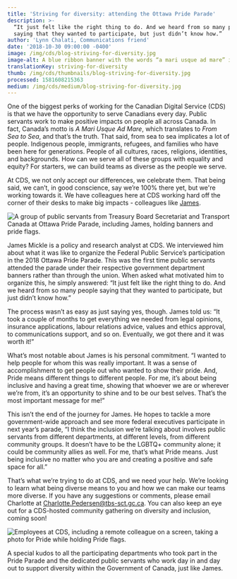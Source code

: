 ```yaml
---
title: 'Striving for diversity: attending the Ottawa Pride Parade'
description: >-
  “It just felt like the right thing to do. And we heard from so many people
  saying that they wanted to participate, but just didn’t know how.”
author: 'Lynn Chalati, Communications friend'
date: '2018-10-30 09:00:00 -0400'
image: /img/cds/blog-striving-for-diversity.jpg
image-alt: A blue ribbon banner with the words “a mari usque ad mare” in yellow.
translationKey: striving-for-diversity
thumb: /img/cds/thumbnails/blog-striving-for-diversity.jpg
processed: 1581608215363
medium: /img/cds/medium/blog-striving-for-diversity.jpg
---
```


One of the biggest perks of working for the Canadian Digital Service (CDS) is that we have the opportunity to serve Canadians every day. Public servants work to make positive impacts on people all across Canada. In fact, Canada’s motto is *A Mari Usque Ad Mare*, which translates to *From Sea to Sea*, and that’s the truth. That said, from sea to sea implicates a lot of people. Indigenous people, immigrants, refugees, and families who have been here for generations. People of all cultures, races, religions, identities, and backgrounds. How can we serve all of these groups with equality and equity? For starters, we can build teams as diverse as the people we serve.

At CDS, we not only accept our differences, we celebrate them. That being said, we can’t, in good conscience, say we’re 100% there yet, but we're working towards it. We have colleagues here at CDS working hard off the corner of their desks to make big impacts - colleagues like [James](https://twitter.com/james_mickle). 

![A group of public servants from Treasury Board Secretariat and Transport Canada at Ottawa Pride Parade, including James, holding banners and pride flags.](/img/cds/blog-striving-for-diversity2.jpg)

James Mickle is a policy and research analyst at CDS. We interviewed him about what it was like to organize the Federal Public Service’s participation in the 2018 Ottawa Pride Parade. This was the first time public servants attended the parade under their respective government department banners rather than through the union. When asked what motivated him to organize this, he simply answered: “It just felt like the right thing to do. And we heard from so many people saying that they wanted to participate, but just didn’t know how.”

The process wasn’t as easy as just saying yes, though. James told us: “It took a couple of months to get everything we needed from legal opinions, insurance applications, labour relations advice, values and ethics approval, to communications support, and so on. Eventually, we got there and it was worth it!”

What’s most notable about James is his personal commitment. “I wanted to help people for whom this was really important. It was a sense of accomplishment to get people out who wanted to show their pride. And, Pride means different things to different people. For me, it’s about being inclusive and having a great time, showing that whoever we are or wherever we’re from, it’s an opportunity to shine and to be our best selves. That’s the most important message for me!”

This isn’t the end of the journey for James. He hopes to tackle a more government-wide approach and see more federal executives participate in next year’s parade, “I think the inclusion we’re talking about involves public servants from different departments, at different levels, from different community groups. It doesn’t have to be the LGBTQ+ community alone; it could be community allies as well. For me, that’s what Pride means. Just being inclusive no matter who you are and creating a positive and safe space for all.”

That’s what we’re trying to do at CDS, and we need your help. We’re looking to learn what being diverse means to you and how we can make our teams more diverse. If you have any suggestions or comments, please email Charlotte at [Charlotte.Pedersen@tbs-sct.gc.ca](mailto:Charlotte.Pedersen@tbs-sct.gc.ca). You can also keep an eye out for a CDS-hosted community gathering on diversity and inclusion, coming soon!

![Employees at CDS, including a remote colleague on a screen, taking a photo for Pride while holding Pride flags.](/img/cds/blog-striving-for-diversity.jpg)

A special kudos to all the participating departments who took part in the Pride Parade and the dedicated public servants who work day in and day out to support diversity within the Government of Canada, just like James.



